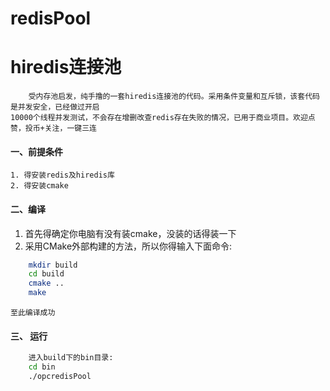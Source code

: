 # redisPool
# hiredis连接池
```
    受内存池启发，纯手撸的一套hiredis连接池的代码。采用条件变量和互斥锁，该套代码是并发安全，已经做过开启
10000个线程并发测试，不会存在增删改查redis存在失败的情况，已用于商业项目。欢迎点赞，投币+关注，一键三连
```
#### 一、前提条件
    1. 得安装redis及hiredis库
    2. 得安装cmake
#### 二、编译
1. 首先得确定你电脑有没有装cmake，没装的话得装一下
2. 采用CMake外部构建的方法，所以你得输入下面命令:
``` bash
    mkdir build
    cd build
    cmake ..
    make
```
    至此编译成功
#### 三、 运行
``` bash
    进入build下的bin目录:
    cd bin
    ./opcredisPool
```
